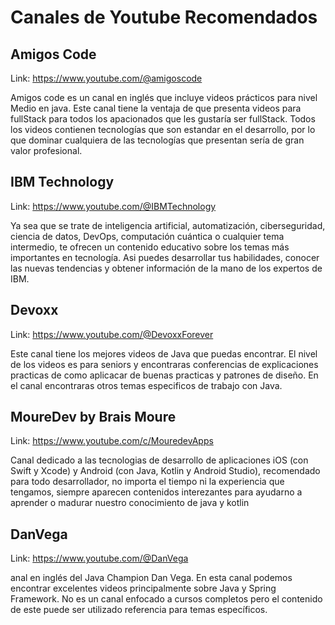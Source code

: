 # Canales de Youtube Recomendados

## Amigos Code

Link: <https://www.youtube.com/@amigoscode>

Amigos code es un canal en inglés que incluye videos prácticos para nivel Medio en java. Este canal tiene la ventaja de que presenta videos para fullStack para todos los apacionados que les gustaría ser fullStack. Todos los videos contienen tecnologías que son estandar en el desarrollo, por lo que dominar cualquiera de las tecnologías que presentan sería de gran valor profesional.

## IBM Technology

Link: <https://www.youtube.com/@IBMTechnology>

Ya sea que se trate de inteligencia artificial, automatización, ciberseguridad, ciencia de datos, DevOps, computación cuántica o cualquier tema intermedio, te ofrecen un contenido educativo sobre los temas más importantes en tecnología. Asi puedes desarrollar tus habilidades, conocer las nuevas tendencias y obtener información de la mano de los expertos de IBM.

## Devoxx

Link: <https://www.youtube.com/@DevoxxForever>

Este canal tiene los mejores videos de Java que puedas encontrar. El nivel de los videos es para seniors y encontraras conferencias de explicaciones practicas de como aplicacar de buenas practicas y patrones de diseño. En el canal encontraras otros temas especificos de trabajo con Java.

## MoureDev by Brais Moure

Link: <https://www.youtube.com/c/MouredevApps>

Canal dedicado a las tecnologias de desarrollo de aplicaciones iOS (con Swift y Xcode) y Android (con Java, Kotlin y Android Studio), recomendado para todo desarrollador, no importa el tiempo ni la experiencia que tengamos, siempre aparecen contenidos interezantes para ayudarno a aprender o madurar nuestro conocimiento de java y kotlin 

## DanVega

Link: <https://www.youtube.com/@DanVega>

anal en inglés del Java Champion Dan Vega. En esta canal podemos encontrar excelentes videos principalmente sobre Java y Spring Framework. No es un canal enfocado a cursos completos pero el contenido de este puede ser utilizado referencia para temas específicos.
